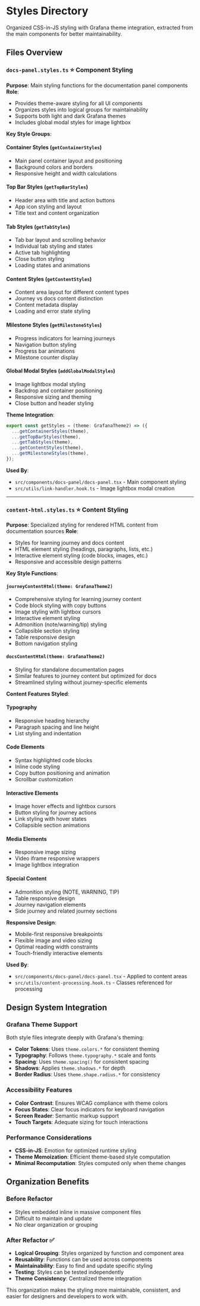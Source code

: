 # Styles Directory

Organized CSS-in-JS styling with Grafana theme integration, extracted from the main components for better maintainability.

## Files Overview

### `docs-panel.styles.ts` ⭐ **Component Styling**
**Purpose**: Main styling functions for the documentation panel components
**Role**: 
- Provides theme-aware styling for all UI components
- Organizes styles into logical groups for maintainability
- Supports both light and dark Grafana themes
- Includes global modal styles for image lightbox

**Key Style Groups**:

#### Container Styles (`getContainerStyles`)
- Main panel container layout and positioning
- Background colors and borders
- Responsive height and width calculations

#### Top Bar Styles (`getTopBarStyles`)
- Header area with title and action buttons
- App icon styling and layout
- Title text and content organization

#### Tab Styles (`getTabStyles`)
- Tab bar layout and scrolling behavior
- Individual tab styling and states
- Active tab highlighting
- Close button styling
- Loading states and animations

#### Content Styles (`getContentStyles`)
- Content area layout for different content types
- Journey vs docs content distinction
- Content metadata display
- Loading and error state styling

#### Milestone Styles (`getMilestoneStyles`)
- Progress indicators for learning journeys
- Navigation button styling
- Progress bar animations
- Milestone counter display

#### Global Modal Styles (`addGlobalModalStyles`)
- Image lightbox modal styling
- Backdrop and container positioning
- Responsive sizing and theming
- Close button and header styling

**Theme Integration**:
```typescript
export const getStyles = (theme: GrafanaTheme2) => ({
  ...getContainerStyles(theme),
  ...getTopBarStyles(theme),
  ...getTabStyles(theme),
  ...getContentStyles(theme),
  ...getMilestoneStyles(theme),
});
```

**Used By**:
- `src/components/docs-panel/docs-panel.tsx` - Main component styling
- `src/utils/link-handler.hook.ts` - Image lightbox modal creation

---

### `content-html.styles.ts` ⭐ **Content Styling**
**Purpose**: Specialized styling for rendered HTML content from documentation sources
**Role**: 
- Styles for learning journey and docs content
- HTML element styling (headings, paragraphs, lists, etc.)
- Interactive element styling (code blocks, images, etc.)
- Responsive and accessible design patterns

**Key Style Functions**:

#### `journeyContentHtml(theme: GrafanaTheme2)`
- Comprehensive styling for learning journey content
- Code block styling with copy buttons
- Image styling with lightbox cursors
- Interactive element styling
- Admonition (note/warning/tip) styling
- Collapsible section styling
- Table responsive design
- Bottom navigation styling

#### `docsContentHtml(theme: GrafanaTheme2)`
- Styling for standalone documentation pages
- Similar features to journey content but optimized for docs
- Streamlined styling without journey-specific elements

**Content Features Styled**:

#### Typography
- Responsive heading hierarchy
- Paragraph spacing and line height
- List styling and indentation

#### Code Elements
- Syntax highlighted code blocks
- Inline code styling
- Copy button positioning and animation
- Scrollbar customization

#### Interactive Elements
- Image hover effects and lightbox cursors
- Button styling for journey actions
- Link styling with hover states
- Collapsible section animations

#### Media Elements
- Responsive image sizing
- Video iframe responsive wrappers
- Image lightbox integration

#### Special Content
- Admonition styling (NOTE, WARNING, TIP)
- Table responsive design
- Journey navigation elements
- Side journey and related journey sections

**Responsive Design**:
- Mobile-first responsive breakpoints
- Flexible image and video sizing
- Optimal reading width constraints
- Touch-friendly interactive elements

**Used By**:
- `src/components/docs-panel/docs-panel.tsx` - Applied to content areas
- `src/utils/content-processing.hook.ts` - Classes referenced for processing

## Design System Integration

### Grafana Theme Support
Both style files integrate deeply with Grafana's theming:
- **Color Tokens**: Uses `theme.colors.*` for consistent theming
- **Typography**: Follows `theme.typography.*` scale and fonts
- **Spacing**: Uses `theme.spacing()` for consistent spacing
- **Shadows**: Applies `theme.shadows.*` for depth
- **Border Radius**: Uses `theme.shape.radius.*` for consistency

### Accessibility Features
- **Color Contrast**: Ensures WCAG compliance with theme colors
- **Focus States**: Clear focus indicators for keyboard navigation
- **Screen Reader**: Semantic markup support
- **Touch Targets**: Adequate sizing for touch interactions

### Performance Considerations
- **CSS-in-JS**: Emotion for optimized runtime styling
- **Theme Memoization**: Efficient theme-based style computation
- **Minimal Recomputation**: Styles computed only when theme changes

## Organization Benefits

### Before Refactor
- Styles embedded inline in massive component files
- Difficult to maintain and update
- No clear organization or grouping

### After Refactor ✅
- **Logical Grouping**: Styles organized by function and component area
- **Reusability**: Functions can be used across components
- **Maintainability**: Easy to find and update specific styling
- **Testing**: Styles can be tested independently
- **Theme Consistency**: Centralized theme integration

This organization makes the styling more maintainable, consistent, and easier for designers and developers to work with. 